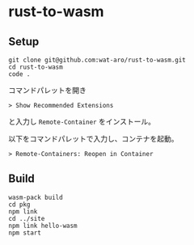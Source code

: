 # rust-to-wasm

## Setup

``` shell
git clone git@github.com:wat-aro/rust-to-wasm.git
cd rust-to-wasm
code .
```

コマンドパレットを開き

``` shell
> Show Recommended Extensions
```
と入力し `Remote-Container` をインストール。

以下をコマンドパレットで入力し、コンテナを起動。
``` shell
> Remote-Containers: Reopen in Container
```

## Build

``` shell
wasm-pack build
cd pkg
npm link
cd ../site
npm link hello-wasm
npm start
```

